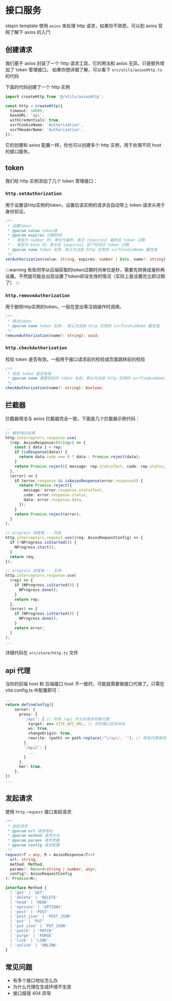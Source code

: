 # 接口服务
stepin template 使用 `axios` 来处理 http 请求，如果你不熟悉，可以到 axios 官网了解下 axios 的入门
## 创建请求
我们基于 axios 封装了一个 http 请求工具，它的用法和 axios 无异。只是额外增加了 token 管理接口。
如果你想详细了解，可以看下 `src/utils/axiosHttp.ts` 的代码

下面的代码创建了一个 http 实例
```ts
import createHttp from '@/utils/axiosHttp';

const http = createHttp({
  timeout: 10000,
  baseURL: 'api',
  withCredentials: true,
  xsrfCookieName: 'Authorization',
  xsrfHeaderName: 'Authorization',
});
```
它的创建和 axios 配置一样，你也可以创建多个 http 实例，用于处理不同 host 的接口服务。
## token
我们给 http 实例添加了几个 token 管理接口：
### `http.setAuthorization`
用于设置该http实例的token，设置后该实例的请求会自动带上 token 请求头用于身份验证。
```ts
/**
 * 设置token
 * @param value token值
 * @param expires 过期时间
 * - 类型为 number 时，单位为毫秒，表示 {expires} 毫秒后 token 过期
 * - 类型为 Date 时，表示在 {expires} 这个时间点 token 过期
 * @param name token 名称，默认为当前 http 实例的 xsrfCookieName 属性值
 */
setAuthorization(value: string, expires: number | Date, name?: string): void;
```
:::warning
有些同学从后端获取的token过期时间单位是秒，需要先转换成毫秒再设置。不然就可能会出现设置了token却没生效的情况（实际上是设置完立即过期了）
:::
### `http.removeAuthorization`
用于删除http实例的token，一般在登出等注销操作时调用。
```ts
/**
 * 移出token
 * @param name token 名称， 默认为当前 http 实例的 xsrfCookieName 属性值
 */
removeAuthorization(name?: string): void;
```

### `http.checkAuthorization`
校验 token 是否有效，一般用于接口请求前的校验或页面跳转前的校验
```ts
/**
 * 校验 token 是否有效
 * @param name 需要校验的 token 名称，默认为当前 http 实例的 xsrfCookieName 属性值
 */
checkAuthorization(name?: string): boolean;
```
## 拦截器
拦截器用法与 axios 拦截器完全一致，下面是几个拦截器示例代码：
```ts
...
// 解析响应结果
http.interceptors.response.use(
  (rep: AxiosResponse<String>) => {
    const { data } = rep;
    if (isResponse(data)) {
      return data.code === 0 ? data : Promise.reject(data);
    }
    return Promise.reject({ message: rep.statusText, code: rep.status, data });
  },
  (error) => {
    if (error.response && isAxiosResponse(error.response)) {
      return Promise.reject({
        message: error.response.statusText,
        code: error.response.status,
        data: error.response.data,
      });
    }
    return Promise.reject(error);
  }
);

// progress 进度条 -- 开启
http.interceptors.request.use((req: AxiosRequestConfig) => {
  if (!NProgress.isStarted()) {
    NProgress.start();
  }
  return req;
});

// progress 进度条 -- 关闭
http.interceptors.response.use(
  (rep) => {
    if (NProgress.isStarted()) {
      NProgress.done();
    }
    return rep;
  },
  (error) => {
    if (NProgress.isStarted()) {
      NProgress.done();
    }
    return error;
  }
);
...
```
详细代码在 `src/store/http.ts` 文件
## api 代理
当你的前端 host 和 后端接口 host 不一致时，可能就需要做接口代理了。只需在 vite.config.ts 中配置即可：
```ts
...
return defineConfig({
    server: {
      proxy: {
        '/api': { // 所有 /api 开头的请求将被代理
          target: env.VITE_API_URL, // 你的接口实际地址
          ws: true,
          changeOrigin: true,
          rewrite: (path) => path.replace(/^\/api/, ''), // 转发代理请求时去掉 /api 前缀，如果你的实际接口地址没有 /api 前缀时需要添加此配置
        },
        '/api2': {
          ...
        }
      },
      hmr: true,
    },
})
...
```

## 发起请求
使用 `http.request` 接口发起请求:
```ts
/**
 * 发起请求
 * @param url 请求地址
 * @param method 请求方法
 * @param params 请求参数
 * @param config 请求配置
 */
request<T = any, R = AxiosResponse<T>>(
  url: string,
  method: Method,
  params?: Record<string | number, any>,
  config?: AxiosRequestConfig
): Promise<R>;

interface Method {
  | 'get' | 'GET'
  | 'delete' | 'DELETE'
  | 'head' | 'HEAD'
  | 'options' | 'OPTIONS'
  | 'post' | 'POST'
  | 'post_json' | 'POST_JSON' 
  | 'put' | 'PUT'
  | 'put_json' | 'PUT_JSON' 
  | 'patch' | 'PATCH'
  | 'purge' | 'PURGE'
  | 'link' | 'LINK'
  | 'unlink' | 'UNLINK'
}
```

## 常见问题

- 有多个接口地址怎么办
- 为什么代理在生成环境不生效
- 接口报错 404 异常
